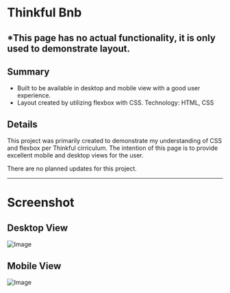 # Thinkful Bnb
## *This page has no actual functionality, it is only used to demonstrate layout.

## Summary
* Built to be available in desktop and mobile view with a good user experience.
* Layout created by utilizing flexbox with CSS.
Technology: HTML, CSS

## Details
This project was primarily created to demonstrate my understanding of CSS and flexbox per Thinkful cirriculum.
The intention of this page is to provide excellent mobile and desktop views for the user.

There are no planned updates for this project.

---

# Screenshot

## Desktop View
![Image](https://i.imgur.com/PfDEOjz.png)

## Mobile View
![Image](https://i.imgur.com/Hayt2Qk.png)

